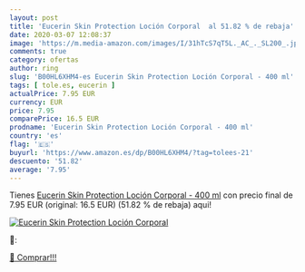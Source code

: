 ```yaml
---
layout: post
title: 'Eucerin Skin Protection Loción Corporal  al 51.82 % de rebaja'
date: 2020-03-07 12:08:37
image: 'https://m.media-amazon.com/images/I/31hTcS7qT5L._AC_._SL200_.jpg'
comments: true
category: ofertas
author: ring
slug: 'B00HL6XHM4-es Eucerin Skin Protection Loción Corporal - 400 ml'
tags: [ tole.es, eucerin ]
actualPrice: 7.95 EUR
currency: EUR
price: 7.95
comparePrice: 16.5 EUR
prodname: 'Eucerin Skin Protection Loción Corporal - 400 ml'
country: 'es'
flag: '🇪🇸'
buyurl: 'https://www.amazon.es/dp/B00HL6XHM4/?tag=tolees-21'
descuento: '51.82'
average: '7.95'
---
```


Tienes [Eucerin Skin Protection Loción Corporal - 400 ml](https://www.amazon.es/dp/B00HL6XHM4/?tag=tolees-21) con precio final de  7.95 EUR (original: 16.5 EUR) (51.82 %  de rebaja) aqui!

[![Eucerin Skin Protection Loción Corporal ](https://m.media-amazon.com/images/I/31hTcS7qT5L._AC_._SL200_.jpg)](https://www.amazon.es/dp/B00HL6XHM4/?tag=tolees-21)

🔎:


[🛒 Comprar!!!](https://www.amazon.es/dp/B00HL6XHM4/?tag=tolees-21)
